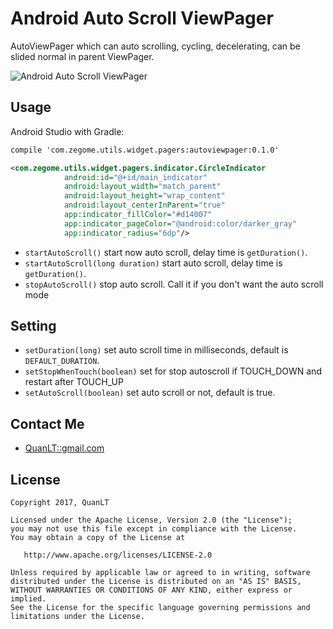 Android Auto Scroll ViewPager
==============================
AutoViewPager which can auto scrolling, cycling, decelerating, can be slided normal in parent ViewPager.  

![Android Auto Scroll ViewPager](http://i.imgur.com/7EDictv.gif)

## Usage

Android Studio with Gradle:  
``` xml
compile 'com.zegome.utils.widget.pagers:autoviewpager:0.1.0'
```  


``` xml
<com.zegome.utils.widget.pagers.indicator.CircleIndicator
            android:id="@+id/main_indicator"
            android:layout_width="match_parent"
            android:layout_height="wrap_content"
            android:layout_centerInParent="true"
            app:indicator_fillColor="#d14007"
            app:indicator_pageColor="@android:color/darker_gray"
            app:indicator_radius="6dp"/>
```

- `startAutoScroll()` start now auto scroll, delay time is `getDuration()`.
- `startAutoScroll(long duration)` start auto scroll, delay time is `getDuration()`.
- `stopAutoScroll()` stop auto scroll. Call it if you don't want the auto scroll mode

## Setting
- `setDuration(long)` set auto scroll time in milliseconds, default is `DEFAULT_DURATION`.  
- `setStopWhenTouch(boolean)` set for stop autoscroll if TOUCH_DOWN and restart after TOUCH_UP   
- `setAutoScroll(boolean)` set auto scroll or not, default is true. 

## Contact Me
- [QuanLT::gmail.com](mailto:backviet01@gmail.com)

## License

    Copyright 2017, QuanLT

    Licensed under the Apache License, Version 2.0 (the "License");
    you may not use this file except in compliance with the License.
    You may obtain a copy of the License at

       http://www.apache.org/licenses/LICENSE-2.0

    Unless required by applicable law or agreed to in writing, software
    distributed under the License is distributed on an "AS IS" BASIS,
    WITHOUT WARRANTIES OR CONDITIONS OF ANY KIND, either express or implied.
    See the License for the specific language governing permissions and
    limitations under the License.
